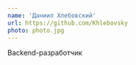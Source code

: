 ```yaml
---
name: 'Даниил Хлебовский'
url: https://github.com/Khlebovsky
photo: photo.jpg
---
```


Backend-разработчик
